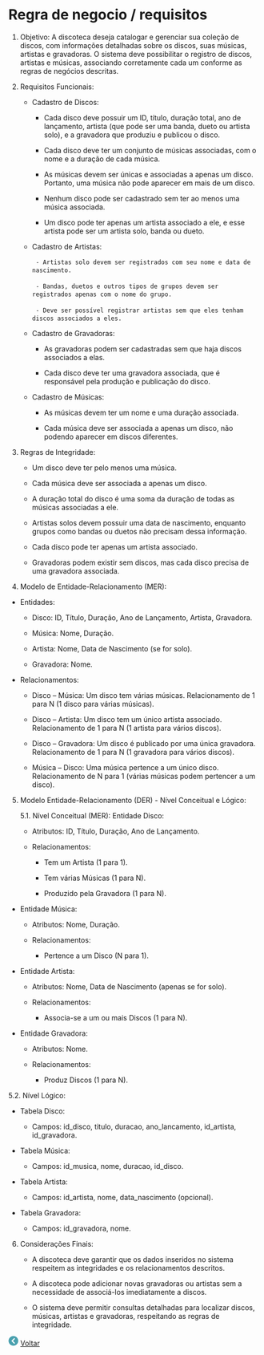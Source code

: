

#    Regra de negocio / requisitos

1. Objetivo: A discoteca deseja catalogar e gerenciar sua coleção de discos, com informações detalhadas sobre os discos, suas músicas, artistas e gravadoras. O sistema deve possibilitar o registro de discos, artistas e músicas, associando corretamente cada um conforme as regras de negócios descritas.

2. Requisitos Funcionais:

    - Cadastro de Discos:

        - Cada disco deve possuir um ID, título, duração total, ano de lançamento, artista (que pode ser uma banda, dueto ou artista solo), e a gravadora que produziu e publicou o disco.

        - Cada disco deve ter um conjunto de músicas associadas, com o nome e a duração de cada música.

        - As músicas devem ser únicas e associadas a apenas um disco. Portanto, uma música não pode aparecer em mais de um disco.

         - Nenhum disco pode ser cadastrado sem ter ao menos uma música associada.

        - Um disco pode ter apenas um artista associado a ele, e esse artista pode ser um artista solo, banda ou dueto.

    -  Cadastro de Artistas:

            - Artistas solo devem ser registrados com seu nome e data de nascimento.

            - Bandas, duetos e outros tipos de grupos devem ser registrados apenas com o nome do grupo.

            - Deve ser possível registrar artistas sem que eles tenham discos associados a eles.

    - Cadastro de Gravadoras:

        - As gravadoras podem ser cadastradas sem que haja discos associados a elas.

        - Cada disco deve ter uma gravadora associada, que é responsável pela produção e publicação do disco.

    - Cadastro de Músicas:

        - As músicas devem ter um nome e uma duração associada.

        - Cada música deve ser associada a apenas um disco, não podendo aparecer em discos diferentes.

3. Regras de Integridade:

   -  Um disco deve ter pelo menos uma música.

   -  Cada música deve ser associada a apenas um disco.

    - A duração total do disco é uma soma da duração de todas as músicas associadas a ele.

    - Artistas solos devem possuir uma data de nascimento, enquanto grupos como bandas ou duetos não precisam dessa informação.

    - Cada disco pode ter apenas um artista associado.

    - Gravadoras podem existir sem discos, mas cada disco precisa de uma gravadora associada.

4. Modelo de Entidade-Relacionamento (MER):

- Entidades:

    - Disco: ID, Título, Duração, Ano de Lançamento, Artista, Gravadora.

    - Música: Nome, Duração.

    - Artista: Nome, Data de Nascimento (se for solo).

    - Gravadora: Nome.

- Relacionamentos:

    - Disco – Música: Um disco tem várias músicas. Relacionamento de 1 para N (1 disco para várias músicas).

    - Disco – Artista: Um disco tem um único artista associado. Relacionamento de 1 para N (1 artista para vários discos).

    - Disco – Gravadora: Um disco é publicado por uma única gravadora. Relacionamento de 1 para N (1 gravadora para vários discos).

    - Música – Disco: Uma música pertence a um único disco. Relacionamento de N para 1 (várias músicas podem pertencer a um disco).

5. Modelo Entidade-Relacionamento (DER) - Nível Conceitual e Lógico:

    5.1. Nível Conceitual (MER):
    Entidade Disco:

    - Atributos: ID, Título, Duração, Ano de Lançamento.

    - Relacionamentos:

        - Tem um Artista (1 para 1).

        - Tem várias Músicas (1 para N).

        - Produzido pela Gravadora (1 para N).

- Entidade Música:

    - Atributos: Nome, Duração.

    - Relacionamentos:

        - Pertence a um Disco (N para 1).

- Entidade Artista:

    - Atributos: Nome, Data de Nascimento (apenas se for solo).

    - Relacionamentos:

        - Associa-se a um ou mais Discos (1 para N).

- Entidade Gravadora:

    - Atributos: Nome.

    - Relacionamentos:

        - Produz Discos (1 para N).

5.2. Nível Lógico:
- Tabela Disco:

    - Campos: id_disco, titulo, duracao, ano_lancamento, id_artista, id_gravadora.

- Tabela Música:

    - Campos: id_musica, nome, duracao, id_disco.

- Tabela Artista:

    - Campos: id_artista, nome, data_nascimento (opcional).

- Tabela Gravadora:

    - Campos: id_gravadora, nome.

6. Considerações Finais:

    - A discoteca deve garantir que os dados inseridos no sistema respeitem as integridades e os relacionamentos descritos.

    - A discoteca pode adicionar novas gravadoras ou artistas sem a necessidade de associá-los imediatamente a discos.

    - O sistema deve permitir consultas detalhadas para localizar discos, músicas, artistas e gravadoras, respeitando as regras de integridade.

[![Voltar](../imagens/DER/icons8-voltar-20.png)](../README.md)
[Voltar](../README.md)
